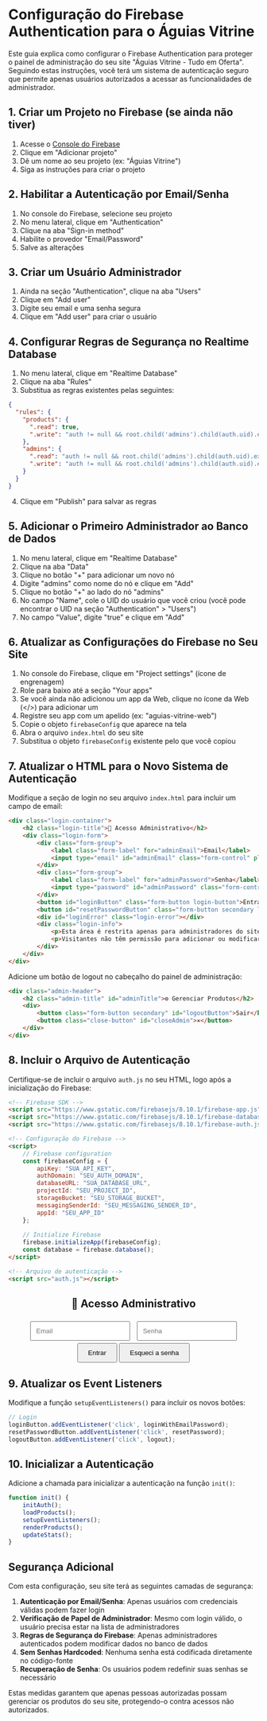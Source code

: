 # Configuração do Firebase Authentication para o Águias Vitrine

Este guia explica como configurar o Firebase Authentication para proteger o painel de administração do seu site "Águias Vitrine - Tudo em Oferta". Seguindo estas instruções, você terá um sistema de autenticação seguro que permite apenas usuários autorizados a acessar as funcionalidades de administrador.

## 1. Criar um Projeto no Firebase (se ainda não tiver)

1. Acesse o [Console do Firebase](https://console.firebase.google.com/)
2. Clique em "Adicionar projeto"
3. Dê um nome ao seu projeto (ex: "Águias Vitrine")
4. Siga as instruções para criar o projeto

## 2. Habilitar a Autenticação por Email/Senha

1. No console do Firebase, selecione seu projeto
2. No menu lateral, clique em "Authentication"
3. Clique na aba "Sign-in method"
4. Habilite o provedor "Email/Password"
5. Salve as alterações

## 3. Criar um Usuário Administrador

1. Ainda na seção "Authentication", clique na aba "Users"
2. Clique em "Add user"
3. Digite seu email e uma senha segura
4. Clique em "Add user" para criar o usuário

## 4. Configurar Regras de Segurança no Realtime Database

1. No menu lateral, clique em "Realtime Database"
2. Clique na aba "Rules"
3. Substitua as regras existentes pelas seguintes:

```json
{
  "rules": {
    "products": {
      ".read": true,
      ".write": "auth != null && root.child('admins').child(auth.uid).exists()"
    },
    "admins": {
      ".read": "auth != null && root.child('admins').child(auth.uid).exists()",
      ".write": "auth != null && root.child('admins').child(auth.uid).exists()"
    }
  }
}
```

4. Clique em "Publish" para salvar as regras

## 5. Adicionar o Primeiro Administrador ao Banco de Dados

1. No menu lateral, clique em "Realtime Database"
2. Clique na aba "Data"
3. Clique no botão "+" para adicionar um novo nó
4. Digite "admins" como nome do nó e clique em "Add"
5. Clique no botão "+" ao lado do nó "admins"
6. No campo "Name", cole o UID do usuário que você criou (você pode encontrar o UID na seção "Authentication" > "Users")
7. No campo "Value", digite "true" e clique em "Add"

## 6. Atualizar as Configurações do Firebase no Seu Site

1. No console do Firebase, clique em "Project settings" (ícone de engrenagem)
2. Role para baixo até a seção "Your apps"
3. Se você ainda não adicionou um app da Web, clique no ícone da Web (</>) para adicionar um
4. Registre seu app com um apelido (ex: "aguias-vitrine-web")
5. Copie o objeto `firebaseConfig` que aparece na tela
6. Abra o arquivo `index.html` do seu site
7. Substitua o objeto `firebaseConfig` existente pelo que você copiou

## 7. Atualizar o HTML para o Novo Sistema de Autenticação

Modifique a seção de login no seu arquivo `index.html` para incluir um campo de email:

```html
<div class="login-container">
    <h2 class="login-title">🔐 Acesso Administrativo</h2>
    <div class="login-form">
        <div class="form-group">
            <label class="form-label" for="adminEmail">Email</label>
            <input type="email" id="adminEmail" class="form-control" placeholder="Digite seu email" required>
        </div>
        <div class="form-group">
            <label class="form-label" for="adminPassword">Senha</label>
            <input type="password" id="adminPassword" class="form-control" placeholder="Digite sua senha" required>
        </div>
        <button id="loginButton" class="form-button login-button">Entrar</button>
        <button id="resetPasswordButton" class="form-button secondary login-button" style="margin-top: 10px;">Esqueci minha senha</button>
        <div id="loginError" class="login-error"></div>
        <div class="login-info">
            <p>Esta área é restrita apenas para administradores do site.</p>
            <p>Visitantes não têm permissão para adicionar ou modificar produtos.</p>
        </div>
    </div>
</div>
```

Adicione um botão de logout no cabeçalho do painel de administração:

```html
<div class="admin-header">
    <h2 class="admin-title" id="adminTitle">⚙️ Gerenciar Produtos</h2>
    <div>
        <button class="form-button secondary" id="logoutButton">Sair</button>
        <button class="close-button" id="closeAdmin">✕</button>
    </div>
</div>
```

## 8. Incluir o Arquivo de Autenticação

Certifique-se de incluir o arquivo `auth.js` no seu HTML, logo após a inicialização do Firebase:

```html
<!-- Firebase SDK -->
<script src="https://www.gstatic.com/firebasejs/8.10.1/firebase-app.js"></script>
<script src="https://www.gstatic.com/firebasejs/8.10.1/firebase-database.js"></script>
<script src="https://www.gstatic.com/firebasejs/8.10.1/firebase-auth.js"></script>

<!-- Configuração do Firebase -->
<script>
    // Firebase configuration
    const firebaseConfig = {
        apiKey: "SUA_API_KEY",
        authDomain: "SEU_AUTH_DOMAIN",
        databaseURL: "SUA_DATABASE_URL",
        projectId: "SEU_PROJECT_ID",
        storageBucket: "SEU_STORAGE_BUCKET",
        messagingSenderId: "SEU_MESSAGING_SENDER_ID",
        appId: "SEU_APP_ID"
    };
    
    // Initialize Firebase
    firebase.initializeApp(firebaseConfig);
    const database = firebase.database();
</script>

<!-- Arquivo de autenticação -->
<script src="auth.js"></script>
```
<div id="loginSection" style="text-align:center; margin-bottom:30px;">
  <h2>🔐 Acesso Administrativo</h2>
  <input type="email" id="adminEmail" placeholder="Email" style="padding:10px; margin:5px;">
  <input type="password" id="adminPassword" placeholder="Senha" style="padding:10px; margin:5px;">
  <button onclick="loginWithEmailPassword()" style="padding:10px 20px;">Entrar</button>
  <button onclick="resetPassword()" style="padding:10px 20px;">Esqueci a senha</button>
  <div id="loginError" style="color:red; margin-top:10px;"></div>
</div>
<div id="adminContent" style="display:none;">
  <!-- todo o conteúdo do painel -->
</div>

## 9. Atualizar os Event Listeners

Modifique a função `setupEventListeners()` para incluir os novos botões:

```javascript
// Login
loginButton.addEventListener('click', loginWithEmailPassword);
resetPasswordButton.addEventListener('click', resetPassword);
logoutButton.addEventListener('click', logout);
```

## 10. Inicializar a Autenticação

Adicione a chamada para inicializar a autenticação na função `init()`:

```javascript
function init() {
    initAuth();
    loadProducts();
    setupEventListeners();
    renderProducts();
    updateStats();
}
```

## Segurança Adicional

Com esta configuração, seu site terá as seguintes camadas de segurança:

1. **Autenticação por Email/Senha**: Apenas usuários com credenciais válidas podem fazer login
2. **Verificação de Papel de Administrador**: Mesmo com login válido, o usuário precisa estar na lista de administradores
3. **Regras de Segurança do Firebase**: Apenas administradores autenticados podem modificar dados no banco de dados
4. **Sem Senhas Hardcoded**: Nenhuma senha está codificada diretamente no código-fonte
5. **Recuperação de Senha**: Os usuários podem redefinir suas senhas se necessário

Estas medidas garantem que apenas pessoas autorizadas possam gerenciar os produtos do seu site, protegendo-o contra acessos não autorizados.
